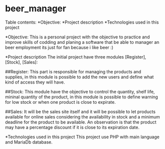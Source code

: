 # beer_manager

Table contents:
*Objective:
*Project description
*Technologies used in this project


*Objective:
This is a personal project with the objective to practice and improve skills of codding and planing a software
that be able to manager an beer employment its just for fan because i like beer :)

*Project description
The initial project have three modules [Register], [Stock], [Sales]:

##Register:
This part is responsible for managing the products and supplies, in this module is possible to add the new users and define what kind of access they will have.

##Stock:
This module have the objective to control the quantity, shelf life, mininal quantity of the product, in this module is possible to define warning for low stock
or when one product is close to expirate.

##Sales:
It will be the sales site itself and it will be possible to let products available for online sales considering the availability in stock and a minimum deadline
for the product to be available. An observation is that the product may have a percentage discount if it is close to its expiration date.

*Technologies used in this project
This project use PHP with main language and MariaDb database.

